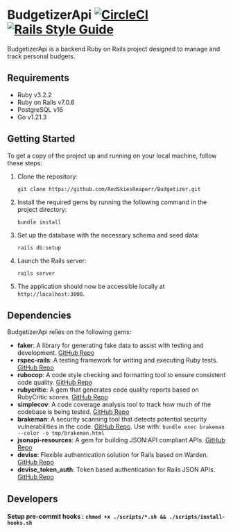 # BudgetizerApi [![CircleCI](https://dl.circleci.com/status-badge/img/gh/RedSkiesReaperr/BudgetizerApi/tree/main.svg?style=svg&circle-token=fc9e7827ec863982becbe2ea066bc5d218f12789)](https://dl.circleci.com/status-badge/redirect/gh/RedSkiesReaperr/BudgetizerApi/tree/main) [![Rails Style Guide](https://img.shields.io/badge/code_style-rubocop-brightgreen.svg)](https://github.com/rubocop/rubocop-rails)

BudgetizerApi is a backend Ruby on Rails project designed to manage and track personal budgets.

## Requirements

- Ruby v3.2.2
- Ruby on Rails v7.0.6
- PostgreSQL v16
- Go v1.21.3

## Getting Started

To get a copy of the project up and running on your local machine, follow these steps:

1. Clone the repository:
    ```shell
    git clone https://github.com/RedSkiesReaperr/Budgetizer.git
    ```

2. Install the required gems by running the following command in the project directory:
    ```shell
    bundle install
    ```

3. Set up the database with the necessary schema and seed data:
    ```shell
    rails db:setup
    ```

4. Launch the Rails server:
    ```shell
    rails server
    ```

5. The application should now be accessible locally at `http://localhost:3000`.

## Dependencies

BudgetizerApi relies on the following gems:

- **faker**: A library for generating fake data to assist with testing and
  development. [GitHub Repo](https://github.com/faker-ruby/faker)
- **rspec-rails**: A testing framework for writing and executing Ruby
  tests. [GitHub Repo](https://github.com/rspec/rspec-rails)
- **rubocop**: A code style checking and formatting tool to ensure consistent code
  quality. [GitHub Repo](https://github.com/rubocop/rubocop)
- **rubycritic**: A gem that generates code quality reports based on RubyCritic
  scores. [GitHub Repo](https://github.com/whitesmith/rubycritic)
- **simplecov**: A code coverage analysis tool to track how much of the codebase is being
  tested. [GitHub Repo](https://github.com/simplecov-ruby/simplecov)
- **brakeman**: A security scanning tool that detects potential security vulnerabilities in the
  code. [GitHub Repo](https://github.com/presidentbeef/brakeman). Use with: `bundle exec brakeman --color -o tmp/brakeman.html`
- **jsonapi-resources**: A gem for building JSON:API compliant APIs. [GitHub Repo](https://github.com/cerebris/jsonapi-resources)
- **devise**: Flexible authentication solution for Rails based on Warden. [GitHub Repo](https://github.com/heartcombo/devise)
- **devise_token_auth**: Token based authentication for Rails JSON APIs. [GitHub Repo](https://github.com/lynndylanhurley/devise_token_auth)

## Developers
#### Setup pre-commit hooks : `chmod +x ./scripts/*.sh && ./scripts/install-hooks.sh`